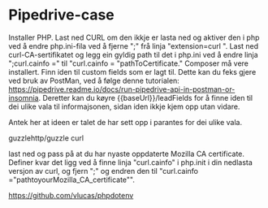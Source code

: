 # Pipedrive-case

Installer PHP. Last ned CURL om den ikkje er lasta ned og aktiver den i php ved å endre php.ini-fila ved å fjerne ";" frå linja "extension=curl
". Last ned curl-CA-sertifikatet og legg ein gyldig path til det i php.ini ved å endre linja ";curl.cainfo =" til "curl.cainfo = "pathToCertificate."
Composer må vere installert. 
Finn iden til custom fields som er lagt til. Dette kan du feks gjere ved bruk av PostMan, ved å følge denne tutorialen: https://pipedrive.readme.io/docs/run-pipedrive-api-in-postman-or-insomnia. Deretter kan du køyre {{baseUrl}}/leadFields for å finne iden til dei ulike vala til informajsonen, sidan iden ikkje kjem opp utan vidare.

Antek her at ideen er talet de har sett opp i parantes for dei ulike vala. 

guzzlehttp/guzzle
curl

last ned og pass på at du har nyaste oppdaterte Mozilla CA certificate. Definer kvar det ligg ved å finne linja "curl.cainfo" i php.init i din nedlasta versjon av curl, og 
fjern ";" og endren den til "curl.cainfo ="pathtoyourMozilla_CA_certificate"".

https://github.com/vlucas/phpdotenv